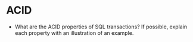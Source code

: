 # ACID


* What are the ACID properties of SQL transactions? If possible, explain each property with an illustration of an example.
